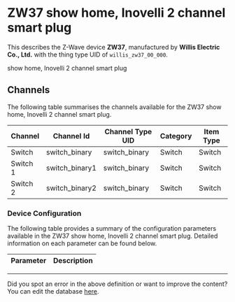 
# ZW37 show home, Inovelli 2 channel smart plug

This describes the Z-Wave device **ZW37**, manufactured by **Willis Electric Co., Ltd.** with the thing type UID of ```willis_zw37_00_000```. 

show home, Inovelli 2 channel smart plug

## Channels
The following table summarises the channels available for the ZW37 show home, Inovelli 2 channel smart plug.

| Channel | Channel Id | Channel Type UID | Category | Item Type |
|---------|------------|------------------|----------|-----------|
| Switch | switch_binary | switch_binary | Switch | Switch |
| Switch 1 | switch_binary1 | switch_binary | Switch | Switch |
| Switch 2 | switch_binary2 | switch_binary | Switch | Switch |




### Device Configuration
The following table provides a summary of the configuration parameters available in the ZW37 show home, Inovelli 2 channel smart plug.
Detailed information on each parameter can be found below.

| Parameter   | Description |
|-------------|-------------|




---

Did you spot an error in the above definition or want to improve the content?
You can edit the database [here](http://www.cd-jackson.com/index.php/zwave/zwave-device-database/zwave-device-list/devicesummary/480).

